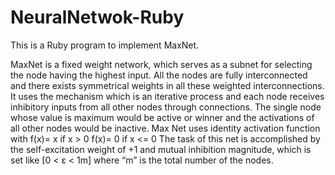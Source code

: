 # NeuralNetwok-Ruby

This is a Ruby program to implement MaxNet.

MaxNet is a fixed weight network, which serves as a subnet for selecting the node having the highest input. 
All the nodes are fully interconnected and there exists symmetrical weights in all these weighted interconnections.
It uses the mechanism which is an iterative process and each node receives inhibitory inputs from all other nodes through connections. 
The single node whose value is maximum would be active or winner and the activations of all other nodes would be inactive. 
Max Net uses identity activation function with 
                                      f(x)= x  if x > 0
                                      f(x)= 0  if x <= 0
The task of this net is accomplished by the self-excitation weight of +1 and mutual inhibition magnitude, which is set like [0 < ɛ < 1m] where “m” is the total number of the nodes.
